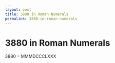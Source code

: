```yaml
---
layout: post
title: 3880 in Roman Numerals
permalink: 3880-in-roman-numerals
---
```


# 3880 in Roman Numerals

3880 = MMMDCCCLXXX
